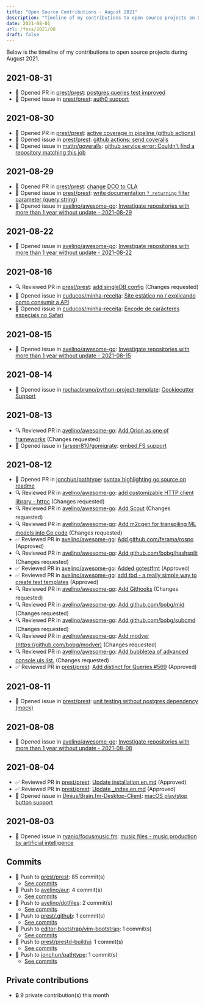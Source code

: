 ```yaml
---
title: "Open Source Contributions - August 2021"
description: "Timeline of my contributions to open source projects on GitHub during August 2021."
date: 2021-08-01
url: /foss/2021/08
draft: false
---
```


Below is the timeline of my contributions to open source projects during August 2021.

## 2021-08-31

- 🔀 Opened PR in [prest/prest](https://github.com/prest/prest): [postgres queries test improved](https://github.com/prest/prest/pull/594)
- 🐛 Opened issue in [prest/prest](https://github.com/prest/prest): [auth0 support](https://github.com/prest/prest/issues/595)

## 2021-08-30

- 🔀 Opened PR in [prest/prest](https://github.com/prest/prest): [active coverage in pipeline (github actions)](https://github.com/prest/prest/pull/592)
- 🐛 Opened issue in [prest/prest](https://github.com/prest/prest): [github actions: send coveralls](https://github.com/prest/prest/issues/593)
- 🐛 Opened issue in [mattn/goveralls](https://github.com/mattn/goveralls): [github service error: Couldn't find a repository matching this job](https://github.com/mattn/goveralls/issues/203)

## 2021-08-29

- 🔀 Opened PR in [prest/prest](https://github.com/prest/prest): [change DCO to CLA](https://github.com/prest/prest/pull/589)
- 🐛 Opened issue in [prest/prest](https://github.com/prest/prest): [write documentation `?_returning` filter parameter (query string)](https://github.com/prest/prest/issues/591)
- 🐛 Opened issue in [avelino/awesome-go](https://github.com/avelino/awesome-go): [Investigate repositories with more than 1 year without update - 2021-08-29](https://github.com/avelino/awesome-go/issues/3724)

## 2021-08-22

- 🐛 Opened issue in [avelino/awesome-go](https://github.com/avelino/awesome-go): [Investigate repositories with more than 1 year without update - 2021-08-22](https://github.com/avelino/awesome-go/issues/3713)

## 2021-08-16

- 🔍 Reviewed PR in [prest/prest](https://github.com/prest/prest): [add singleDB config](https://github.com/prest/prest/pull/584#pullrequestreview-730970776) (Changes requested)
- 🐛 Opened issue in [cuducos/minha-receita](https://github.com/cuducos/minha-receita): [Site estático no / explicando como consumir a API](https://github.com/cuducos/minha-receita/issues/42)
- 🐛 Opened issue in [cuducos/minha-receita](https://github.com/cuducos/minha-receita): [Encode de carácteres especiais no Safari](https://github.com/cuducos/minha-receita/issues/41)

## 2021-08-15

- 🐛 Opened issue in [avelino/awesome-go](https://github.com/avelino/awesome-go): [Investigate repositories with more than 1 year without update - 2021-08-15](https://github.com/avelino/awesome-go/issues/3708)

## 2021-08-14

- 🐛 Opened issue in [rochacbruno/python-project-template](https://github.com/rochacbruno/python-project-template): [Cookiecutter Support ](https://github.com/rochacbruno/python-project-template/issues/1)

## 2021-08-13

- 🔍 Reviewed PR in [avelino/awesome-go](https://github.com/avelino/awesome-go): [Add Orion as one of frameworks](https://github.com/avelino/awesome-go/pull/3665#pullrequestreview-729787937) (Changes requested)
- 🐛 Opened issue in [farseer810/gomigrate](https://github.com/farseer810/gomigrate): [embed.FS support](https://github.com/farseer810/gomigrate/issues/1)

## 2021-08-12

- 🔀 Opened PR in [jonchun/pathtype](https://github.com/jonchun/pathtype): [syntax highlighting go source on readme](https://github.com/jonchun/pathtype/pull/1)
- 🔍 Reviewed PR in [avelino/awesome-go](https://github.com/avelino/awesome-go): [add customizable HTTP client library - httpc](https://github.com/avelino/awesome-go/pull/3700#pullrequestreview-728470543) (Changes requested)
- 🔍 Reviewed PR in [avelino/awesome-go](https://github.com/avelino/awesome-go): [Add Scout](https://github.com/avelino/awesome-go/pull/3698#pullrequestreview-728469600) (Changes requested)
- 🔍 Reviewed PR in [avelino/awesome-go](https://github.com/avelino/awesome-go): [Add m2cgen for transpiling ML models into Go code](https://github.com/avelino/awesome-go/pull/3692#pullrequestreview-728465303) (Changes requested)
- ✅ Reviewed PR in [avelino/awesome-go](https://github.com/avelino/awesome-go): [Add github.com/ferama/rospo](https://github.com/avelino/awesome-go/pull/3689#pullrequestreview-728460504) (Approved)
- 🔍 Reviewed PR in [avelino/awesome-go](https://github.com/avelino/awesome-go): [Add github.com/bobg/hashsplit](https://github.com/avelino/awesome-go/pull/3684#pullrequestreview-728453063) (Changes requested)
- ✅ Reviewed PR in [avelino/awesome-go](https://github.com/avelino/awesome-go): [Added gotestfmt](https://github.com/avelino/awesome-go/pull/3681#pullrequestreview-728451838) (Approved)
- ✅ Reviewed PR in [avelino/awesome-go](https://github.com/avelino/awesome-go): [add tbd - a really simple way to create text templates](https://github.com/avelino/awesome-go/pull/3679#pullrequestreview-728439254) (Approved)
- 🔍 Reviewed PR in [avelino/awesome-go](https://github.com/avelino/awesome-go): [Add Githooks](https://github.com/avelino/awesome-go/pull/3676#pullrequestreview-728437155) (Changes requested)
- 🔍 Reviewed PR in [avelino/awesome-go](https://github.com/avelino/awesome-go): [Add github.com/bobg/mid](https://github.com/avelino/awesome-go/pull/3675#pullrequestreview-728435166) (Changes requested)
- 🔍 Reviewed PR in [avelino/awesome-go](https://github.com/avelino/awesome-go): [Add github.com/bobg/subcmd](https://github.com/avelino/awesome-go/pull/3674#pullrequestreview-728433620) (Changes requested)
- 🔍 Reviewed PR in [avelino/awesome-go](https://github.com/avelino/awesome-go): [Add modver (https://github.com/bobg/modver)](https://github.com/avelino/awesome-go/pull/3673#pullrequestreview-728429227) (Changes requested)
- 🔍 Reviewed PR in [avelino/awesome-go](https://github.com/avelino/awesome-go): [Add bubbletea of advanced console uis list.](https://github.com/avelino/awesome-go/pull/3671#pullrequestreview-728426927) (Changes requested)
- ✅ Reviewed PR in [prest/prest](https://github.com/prest/prest): [Add distinct for Queries #569](https://github.com/prest/prest/pull/576#pullrequestreview-728719209) (Approved)

## 2021-08-11

- 🐛 Opened issue in [prest/prest](https://github.com/prest/prest): [unit testing without postgres dependency (mock)](https://github.com/prest/prest/issues/579)

## 2021-08-08

- 🐛 Opened issue in [avelino/awesome-go](https://github.com/avelino/awesome-go): [Investigate repositories with more than 1 year without update - 2021-08-08](https://github.com/avelino/awesome-go/issues/3696)

## 2021-08-04

- ✅ Reviewed PR in [prest/prest](https://github.com/prest/prest): [Update installation.en.md](https://github.com/prest/prest/pull/574#pullrequestreview-722517757) (Approved)
- ✅ Reviewed PR in [prest/prest](https://github.com/prest/prest): [Update _index.en.md](https://github.com/prest/prest/pull/575#pullrequestreview-722517134) (Approved)
- 🐛 Opened issue in [Dinius/Brain.fm-Desktop-Client](https://github.com/Dinius/Brain.fm-Desktop-Client): [macOS play/stop button support](https://github.com/Dinius/Brain.fm-Desktop-Client/issues/28)

## 2021-08-03

- 🐛 Opened issue in [ryanio/focusmusic.fm](https://github.com/ryanio/focusmusic.fm): [music files - music production by artificial intelligence](https://github.com/ryanio/focusmusic.fm/issues/24)

## Commits

- 🔨 Push to [prest/prest](https://github.com/prest/prest): 85 commit(s)
  - [See commits](https://github.com/prest/prest/commits?author=avelino&since=2021-08-01T00:00:00Z&until=2021-08-31T23:59:59Z)
- 🔨 Push to [avelino/aur](https://github.com/avelino/aur): 4 commit(s)
  - [See commits](https://github.com/avelino/aur/commits?author=avelino&since=2021-08-01T00:00:00Z&until=2021-08-31T23:59:59Z)
- 🔨 Push to [avelino/dotfiles](https://github.com/avelino/dotfiles): 2 commit(s)
  - [See commits](https://github.com/avelino/dotfiles/commits?author=avelino&since=2021-08-01T00:00:00Z&until=2021-08-31T23:59:59Z)
- 🔨 Push to [prest/.github](https://github.com/prest/.github): 1 commit(s)
  - [See commits](https://github.com/prest/.github/commits?author=avelino&since=2021-08-01T00:00:00Z&until=2021-08-31T23:59:59Z)
- 🔨 Push to [editor-bootstrap/vim-bootstrap](https://github.com/editor-bootstrap/vim-bootstrap): 1 commit(s)
  - [See commits](https://github.com/editor-bootstrap/vim-bootstrap/commits?author=avelino&since=2021-08-01T00:00:00Z&until=2021-08-31T23:59:59Z)
- 🔨 Push to [prest/prestd-buildui](https://github.com/prest/prestd-buildui): 1 commit(s)
  - [See commits](https://github.com/prest/prestd-buildui/commits?author=avelino&since=2021-08-01T00:00:00Z&until=2021-08-31T23:59:59Z)
- 🔨 Push to [jonchun/pathtype](https://github.com/jonchun/pathtype): 1 commit(s)
  - [See commits](https://github.com/jonchun/pathtype/commits?author=avelino&since=2021-08-01T00:00:00Z&until=2021-08-31T23:59:59Z)

## Private contributions

- 🔒 9 private contribution(s) this month

